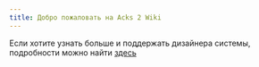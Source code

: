 ```yaml
---
title: Добро пожаловать на Acks 2 Wiki
---
```


Если хотите узнать больше и поддержать дизайнера системы, подробности можно найти [здесь](https://autarch.co/)
